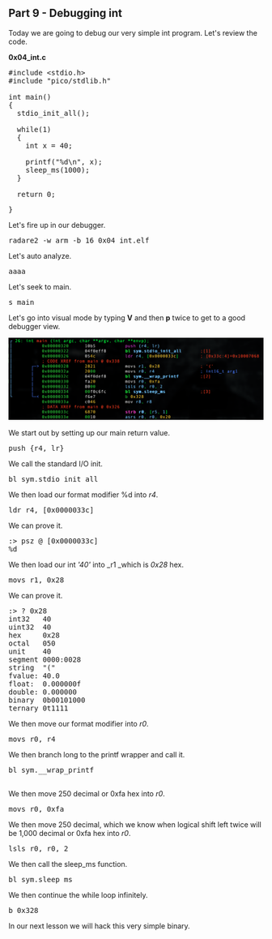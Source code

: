 ## Part 9 - Debugging int

Today we are going to debug our very simple int program. Let's review the code.

__0x04\_int.c__

<pre spellcheck="false">#include &lt;stdio.h&gt;
#include "pico/stdlib.h"

int main()&nbsp;
{
&nbsp; stdio_init_all();

&nbsp; while(1)&nbsp;
&nbsp; {
&nbsp; &nbsp; int x = 40;&nbsp;

&nbsp; &nbsp; printf("%d\n", x);&nbsp;
&nbsp; &nbsp; sleep_ms(1000);
&nbsp; }

&nbsp; return 0;
</pre>

<pre spellcheck="false">}
</pre>

Let's fire up in our debugger.

<pre spellcheck="false">radare2 -w arm -b 16 0x04_int.elf
</pre>

Let's auto analyze.

<pre spellcheck="false">aaaa
</pre>

Let's seek to main.

<pre spellcheck="false">s main
</pre>

Let's go into visual mode by typing&nbsp;__V__&nbsp;and then&nbsp;__p__&nbsp;twice to get to a good debugger view.

<div class="slate-resizable-image-embed slate-image-embed__resize-full-width"><img src="/imgs/1617350497179.jpg"/></div>

We start out by setting up our main return value.

<pre spellcheck="false">push {r4, lr}
</pre>

We call the standard I/O init.

<pre spellcheck="false">bl sym.stdio_init_all
</pre>

We then load our format modifier %d into&nbsp;_r4_.

<pre spellcheck="false">ldr r4, [0x0000033c]
</pre>

We can prove it.

<pre spellcheck="false">:&gt; psz @ [0x0000033c]
%d
</pre>

We then load our int&nbsp;_'40'_&nbsp;into&nbsp;_r1 _which is _0x28_ hex.

<pre spellcheck="false">movs r1, 0x28
</pre>

We can prove it.

<pre spellcheck="false">:&gt; ? 0x28
int32 &nbsp; 40
uint32&nbsp; 40
hex &nbsp; &nbsp; 0x28
octal &nbsp; 050
unit&nbsp; &nbsp; 40
segment 0000:0028
string&nbsp; "("
fvalue: 40.0
float:&nbsp; 0.000000f
double: 0.000000
binary&nbsp; 0b00101000
ternary 0t1111
</pre>

We then move our format modifier into&nbsp;_r0_.

<pre spellcheck="false">movs r0, r4&nbsp;
</pre>

We then branch long to the printf wrapper and call it.

<pre spellcheck="false">bl sym.__wrap_printf

</pre>

We then move 250 decimal or 0xfa hex into&nbsp;_r0_.

<pre spellcheck="false">movs r0, 0xfa
</pre>

We then move 250 decimal, which we know when logical shift left twice will be 1,000 decimal or 0xfa hex into&nbsp;_r0_.

<pre spellcheck="false">lsls r0, r0, 2
</pre>

We then call the sleep\_ms function.

<pre spellcheck="false">bl sym.sleep_ms
</pre>

We then continue the while loop infinitely.

<pre spellcheck="false">b 0x328
</pre>

In our next lesson we will hack this very simple binary.